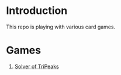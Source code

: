 # Introduction
This repo is playing with various card games.

# Games
1. [Solver of TriPeaks](./testTriPeaks)
